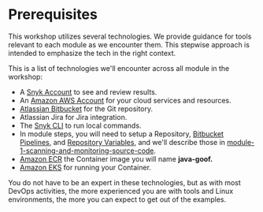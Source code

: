 # Prerequisites

This workshop utilizes several technologies. We provide guidance for tools relevant to each module as we encounter them. This stepwise approach is intended to emphasize the tech in the right context.

This is a list of technologies we'll encounter across all module in the workshop:

* A [Snyk Account](../../getting-started/snyk-integrations/snyk-account.md) to see and review results.
* An [Amazon AWS Account](../../getting-started/aws-integrations/aws-account.md) for your cloud services and resources.
* [Atlassian Bitbucket](../../getting-started/atlassian-integrations/atlassian-bitbucket-account.md) for the Git repository.
* Atlassian Jira for Jira integration.
* The [Snyk CLI](../../../features/snyk-cli/install-the-snyk-cli/) to run local commands.
* In module steps, you will need to setup a Repository, [Bitbucket Pipelines](../../getting-started/atlassian-integrations/atlassian-bitbucket-pipeline-variables.md), and [Repository Variables](../../getting-started/atlassian-integrations/atlassian-bitbucket-pipeline-variables.md), and we'll describe those in [module-1-scanning-and-monitoring-source-code](module-1-scanning-and-monitoring-source-code/ "mention").
* [Amazon ECR](../../getting-started/aws-integrations/aws-ecr.md) the Container image you will name **java-goof.**
* [Amazon EKS](../../getting-started/aws-integrations/aws-eks.md) for running your Container.

You do not have to be an expert in these technologies, but as with most DevOps activities, the more experienced you are with tools and Linux environments, the more you can expect to get out of the examples.

